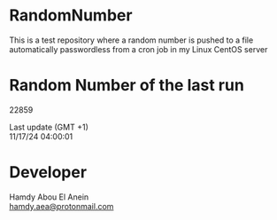 # RandomNumber    
This is a test repository where a random number is pushed to a file automatically passwordless from a cron job in my Linux CentOS server    
# Random Number of the last run   
22859
      
Last update (GMT +1)    
11/17/24 04:00:01
# Developer    
Hamdy Abou El Anein   
hamdy.aea@protonmail.com
